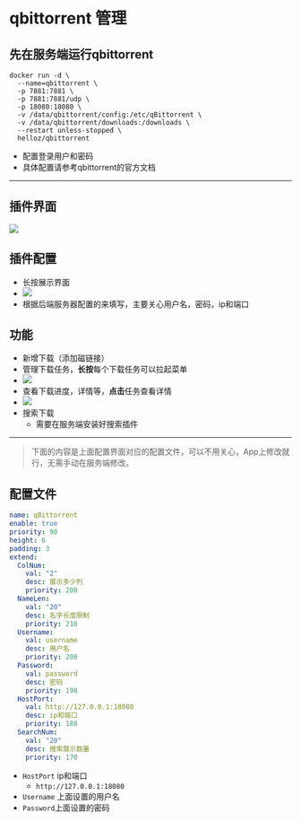 # qbittorrent 管理


## 先在服务端运行qbittorrent

```shell
docker run -d \
  --name=qbittorrent \
  -p 7881:7881 \
  -p 7881:7881/udp \
  -p 18080:18080 \
  -v /data/qbittorrent/config:/etc/qBittorrent \
  -v /data/qbittorrent/downloads:/downloads \
  --restart unless-stopped \
  helloz/qbittorrent
```
- 配置登录用户和密码
- 具体配置请参考qbittorrent的官方文档

------------

## 插件界面

![](https://plugin.codeloverme.cn/qbittorrent/all.png)


## 插件配置

- 长按展示界面
- ![](https://plugin.codeloverme.cn/qbittorrent/config.png)
- 根据后端服务器配置的来填写，主要关心用户名，密码，ip和端口



## 功能
- 新增下载（添加磁链接）
- 管理下载任务，**长按**每个下载任务可以拉起菜单
- ![](https://plugin.codeloverme.cn/qbittorrent/menu.jpg)
- 查看下载进度，详情等，**点击**任务查看详情
- ![](https://plugin.codeloverme.cn/qbittorrent/detail.png)
- 搜索下载
  - 需要在服务端安装好搜索插件


-------------------

> 下面的内容是上面配置界面对应的配置文件，可以不用关心，App上修改就行，无需手动在服务端修改。
## 配置文件

```yaml
name: qBittorrent
enable: true
priority: 90
height: 6
padding: 3
extend:
  ColNum:
    val: "2"
    desc: 展示多少列
    priority: 200
  NameLen:
    val: "20"
    desc: 名字长度限制
    priority: 210
  Username:
    val: username
    desc: 用户名
    priority: 200
  Password:
    val: password
    desc: 密码
    priority: 190
  HostPort:
    val: http://127.0.0.1:18080
    desc: ip和端口
    priority: 180
  SearchNum:
    val: "20"
    desc: 搜索展示数量
    priority: 170
```

- `HostPort` ip和端口
  - `http://127.0.0.1:18080`
- `Username` 上面设置的用户名
- `Password`上面设置的密码

